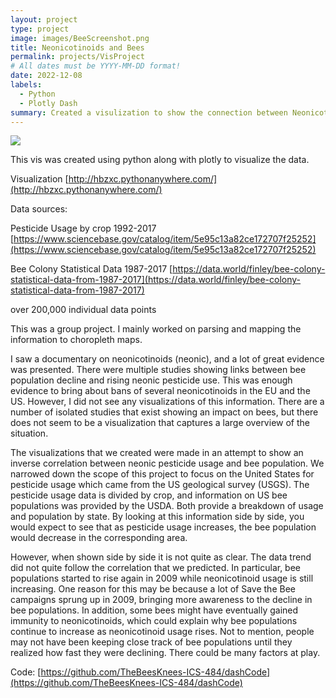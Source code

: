 ```yaml
---
layout: project
type: project
image: images/BeeScreenshot.png
title: Neonicotinoids and Bees 
permalink: projects/VisProject
# All dates must be YYYY-MM-DD format!
date: 2022-12-08
labels:
  - Python
  - Plotly Dash
summary: Created a visulization to show the connection between Neonicotinoids and its effects on Bees
---
```


<img class="ui image" src="{{ site.baseurl }}/images/BeeMaps.PNG">

This vis was created using python along with plotly to visualize the data.

Visualization [http://hbzxc.pythonanywhere.com/](http://hbzxc.pythonanywhere.com/)

Data sources:

Pesticide Usage by crop 1992-2017 [https://www.sciencebase.gov/catalog/item/5e95c13a82ce172707f25252](https://www.sciencebase.gov/catalog/item/5e95c13a82ce172707f25252)

Bee Colony Statistical Data 1987-2017 [https://data.world/finley/bee-colony-statistical-data-from-1987-2017](https://data.world/finley/bee-colony-statistical-data-from-1987-2017)

over 200,000 individual data points

This was a group project.
I mainly worked on parsing and mapping the information to choropleth maps.

I saw a documentary on neonicotinoids (neonic), and a lot of great evidence was presented. There were multiple studies showing links between bee population decline and rising neonic pesticide use. This was enough evidence to bring about bans of several neonicotinoids in the EU and the US. However, I did not see any visualizations of this information. There are a number of isolated studies that exist showing an impact on bees, but there does not seem to be a visualization that captures a large overview of the situation.

The visualizations that we created were made in an attempt to show an inverse correlation between neonic pesticide usage and bee population. We narrowed down the scope of this project to focus on the United States for pesticide usage which came from the US geological survey (USGS). The pesticide usage data is divided by crop, and information on US bee populations was provided by the USDA. Both provide a breakdown of usage and population by state. By looking at this information side by side, you would expect to see that as pesticide usage increases, the bee population would decrease in the corresponding area.

However, when shown side by side it is not quite as clear. The data trend did not quite follow the correlation that we predicted. In particular, bee populations started to rise again in 2009 while neonicotinoid usage is still increasing. One reason for this may be because a lot of Save the Bee campaigns sprung up in 2009, bringing more awareness to the decline in bee populations. In addition, some bees might have eventually gained immunity to neonicotinoids, which could explain why bee populations continue to increase as neonicotinoid usage rises. Not to mention, people may not have been keeping close track of bee populations until they realized how fast they were declining. There could be many factors at play.


Code: [https://github.com/TheBeesKnees-ICS-484/dashCode](https://github.com/TheBeesKnees-ICS-484/dashCode)

